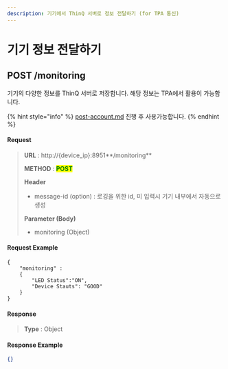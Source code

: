 ```yaml
---
description: 기기에서 ThinQ 서버로 정보 전달하기 (for TPA 통신)
---
```


# 기기 정보 전달하기

## POST /monitoring

기기의 다양한 정보를 ThinQ 서버로 저장합니다. 해당 정보는 TPA에서 활용이 가능합니다.&#x20;

{% hint style="info" %}
[post-account.md](post-account.md "mention") 진행 후 사용가능합니다.
{% endhint %}

#### Request

> **URL** : http://{device\_ip}:8951**/monitoring**
>
> **METHOD** : <mark style="color:green;">**POST**</mark>
>
> **Header**&#x20;
>
> * message-id (option) : 로깅을 위한 id, 미 입력시 기기 내부에서 자동으로 생성
>
> **Parameter (Body)**
>
> * monitoring (Object)

#### Request Example

```
{
    "monitoring" :
    {
        "LED Status":"ON",
        "Device Stauts": "GOOD"
    }
}
```

#### Response

> **Type** : Object

#### Response Example

```json
{}
```

